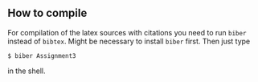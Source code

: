 ## How to compile
For compilation of the latex sources with citations you need to run ```biber``` instead of ```bibtex```. Might be necessary to install ```biber``` first. Then just type
```
$ biber Assignment3
```
in the shell.
